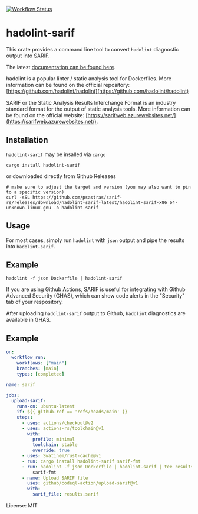 [![Workflow Status](https://github.com/psastras/sarif-rs/workflows/main/badge.svg)](https://github.com/psastras/sarif-rs/actions?query=workflow%3A%22main%22)

# hadolint-sarif

This crate provides a command line tool to convert `hadolint` diagnostic output
into SARIF.

The latest [documentation can be found here](https://docs.rs/hadolint_sarif).

hadolint is a popular linter / static analysis tool for Dockerfiles. More
information can be found on the official repository:
[https://github.com/hadolint/hadolint](https://github.com/hadolint/hadolint)

SARIF or the Static Analysis Results Interchange Format is an industry standard
format for the output of static analysis tools. More information can be found on
the official website:
[https://sarifweb.azurewebsites.net/](https://sarifweb.azurewebsites.net/).

## Installation

`hadolint-sarif` may be insalled via `cargo`

```shell
cargo install hadolint-sarif
```

or downloaded directly from Github Releases

```shell
# make sure to adjust the target and version (you may also want to pin to a specific version)
curl -sSL https://github.com/psastras/sarif-rs/releases/download/hadolint-sarif-latest/hadolint-sarif-x86_64-unknown-linux-gnu -o hadolint-sarif
```

## Usage

For most cases, simply run `hadolint` with `json` output and pipe the results
into `hadolint-sarif`.

## Example

```shell
hadolint -f json Dockerfile | hadolint-sarif
```

If you are using Github Actions, SARIF is useful for integrating with Github
Advanced Security (GHAS), which can show code alerts in the "Security" tab of
your respository.

After uploading `hadolint-sarif` output to Github, `hadolint` diagnostics are
available in GHAS.

## Example

```yaml
on:
  workflow_run:
    workflows: ["main"]
    branches: [main]
    types: [completed]

name: sarif

jobs:
  upload-sarif:
    runs-on: ubuntu-latest
    if: ${{ github.ref == 'refs/heads/main' }}
    steps:
      - uses: actions/checkout@v2
      - uses: actions-rs/toolchain@v1
        with:
          profile: minimal
          toolchain: stable
          override: true
      - uses: Swatinem/rust-cache@v1
      - run: cargo install hadolint-sarif sarif-fmt
      - run: hadolint -f json Dockerfile | hadolint-sarif | tee results.sarif |
          sarif-fmt
      - name: Upload SARIF file
        uses: github/codeql-action/upload-sarif@v1
        with:
          sarif_file: results.sarif
```

License: MIT
